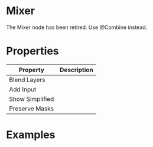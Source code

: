 # Mixer



The Mixer node has been retired. Use @Combine instead.



# Properties


| Property | Description| 
| -------- | -----------|
| Blend Layers |  |
| Add Input |  |
| Show Simplified |  |
| Preserve Masks |  |




# Examples
